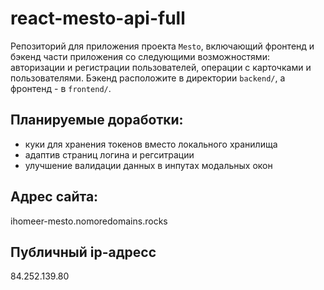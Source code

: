 # react-mesto-api-full
Репозиторий для приложения проекта `Mesto`, включающий фронтенд и бэкенд части приложения со следующими возможностями: авторизации и регистрации пользователей, операции с карточками и пользователями. Бэкенд расположите в директории `backend/`, а фронтенд - в `frontend/`. 

## Планируемые доработки:
- куки для хранения токенов вместо локального хранилища
- адаптив страниц логина и регситрации
- улучшение валидации данных в инпутах модальных окон

## Адрес сайта:
ihomeer-mesto.nomoredomains.rocks

## Публичный ip-адресс
84.252.139.80
